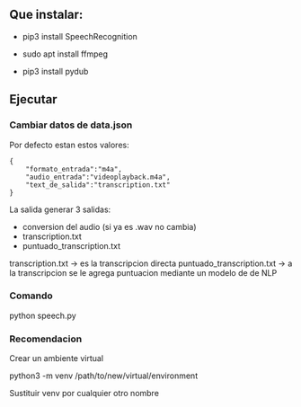 ## Que instalar:

 - pip3 install SpeechRecognition

 - sudo apt install ffmpeg

 - pip3 install pydub

## Ejecutar

### Cambiar datos de data.json

Por defecto estan estos valores:

```
{
    "formato_entrada":"m4a",
    "audio_entrada":"videoplayback.m4a",
    "text_de_salida":"transcription.txt"
}
```

La salida generar 3 salidas:

- conversion del audio (si ya es .wav no cambia)
- transcription.txt
- puntuado_transcription.txt

transcription.txt -> es la transcripcion directa
puntuado_transcription.txt -> a la transcripcion se le agrega puntuacion mediante un modelo de de NLP

### Comando

python speech.py


### Recomendacion

Crear un ambiente virtual

python3 -m venv /path/to/new/virtual/environment

Sustituir venv por cualquier otro nombre
